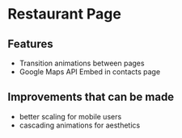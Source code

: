 # Restaurant Page

## Features
- Transition animations between pages
- Google Maps API Embed in contacts page

## Improvements that can be made
- better scaling for mobile users
- cascading animations for aesthetics